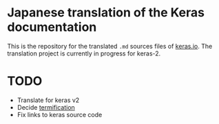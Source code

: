 # Japanese translation of the Keras documentation

This is the repository for the translated `.md` sources files of [keras.io](http://keras.io/). The translation project is currently in progress for keras-2.

# TODO

- Translate for keras v2
- Decide [termification](https://github.com/fchollet/keras-docs-ja/issues/40)
- Fix links to keras source code
